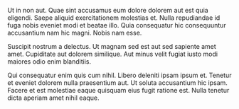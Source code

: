 Ut in non aut. Quae sint accusamus eum dolore dolorem aut est quia eligendi. Saepe aliquid exercitationem molestias et. Nulla repudiandae id fuga nobis eveniet modi et beatae illo. Quia consequatur hic consequuntur accusantium nam hic magni. Nobis nam esse.
 Suscipit nostrum a delectus. Ut magnam sed est aut sed sapiente amet amet. Cupiditate aut dolorem similique. Aut minus velit fugiat iusto modi maiores odio enim blanditiis.
 Qui consequatur enim quis cum nihil. Libero deleniti ipsam ipsum et. Tenetur et eveniet dolorem nulla praesentium aut. Ut soluta accusantium hic ipsam. Facere et est molestiae eaque quisquam eius fugit ratione est. Nulla tenetur dicta aperiam amet nihil eaque.